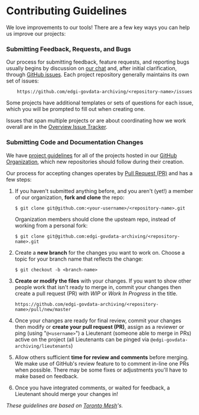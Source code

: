 # Contributing Guidelines

We love improvements to our tools! There are a few key ways you can help us improve our projects:

### Submitting Feedback, Requests, and Bugs

Our process for submitting feedback, feature requests, and reporting bugs usually begins by discussion on [our chat](https://github.com/edgi-govdata-archiving/overview#development) and, after initial clarification, through [GitHub issues](https://help.github.com/articles/about-issues/). Each project repository generally maintains its own set of issues:

        https://github.com/edgi-govdata-archiving/<repository-name>/issues

Some projects have additional templates or sets of questions for each issue, which you will be prompted to fill out when creating one.

Issues that span multiple projects or are about coordinating how we work overall are in the [Overview Issue Tracker](https://github.com/edgi-govdata-archiving/overview/issues).

### Submitting Code and Documentation Changes

We have [project guidelines](./PROJECT.md) for all of the projects hosted in our [GitHub Organization](https://github.com/edgi-govdata-archiving), which new repositories should follow during their creation.

Our process for accepting changes operates by [Pull Request (PR)](https://help.github.com/articles/about-pull-requests/) and has a few steps:

1.  If you haven't submitted anything before, and you aren't (yet!) a member of our organization, **fork and clone** the repo:

        $ git clone git@github.com:<your-username>/<repository-name>.git

    Organization members should clone the upsteam repo, instead of working from a personal fork:

        $ git clone git@github.com:edgi-govdata-archiving/<repository-name>.git

1.  Create a **new branch** for the changes you want to work on. Choose a topic for your branch name that reflects the change:

        $ git checkout -b <branch-name>

1.  **Create or modify the files** with your changes. If you want to show other people work that isn't ready to merge in, commit your changes then create a pull request (PR) with _WIP_ or _Work In Progress_ in the title.

        https://github.com/edgi-govdata-archiving/<repository-name>/pull/new/master

1.  Once your changes are ready for final review, commit your changes then modify or **create your pull request (PR)**, assign as a reviewer or ping (using "`@<username>`") a Lieutenant (someone able to merge in PRs) active on the project (all Lieutenants can be pinged via `@edgi-govdata-archiving/lieutenants`)

1.  Allow others sufficient **time for review and comments** before merging. We make use of GitHub's review feature to to comment in-line one PRs when possible. There may be some fixes or adjustments you'll have to make based on feedback.

1.  Once you have integrated comments, or waited for feedback, a Lieutenant should merge your changes in!

_These guidelines are based on [Toronto Mesh](https://github.com/tomeshnet)'s._
